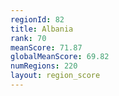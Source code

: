 ```yaml
---
regionId: 82
title: Albania
rank: 70
meanScore: 71.87
globalMeanScore: 69.82
numRegions: 220
layout: region_score
---
```

